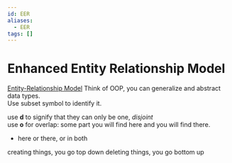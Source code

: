 ```yaml
---
id: EER
aliases:
  - EER
tags: []
---
```


# Enhanced Entity Relationship Model 
[Entity-Relationship Model](notes/ER%20Model.md)
Think of OOP, you can generalize and abstract data types.  
Use subset symbol to identify it.  

use **d** to signify that they can only be one, *disjoint*  
use **o** for overlap: some part you will find here and you will find there.    
  - here or there, or in both  

creating things, you go top down
deleting things, you go bottom up


